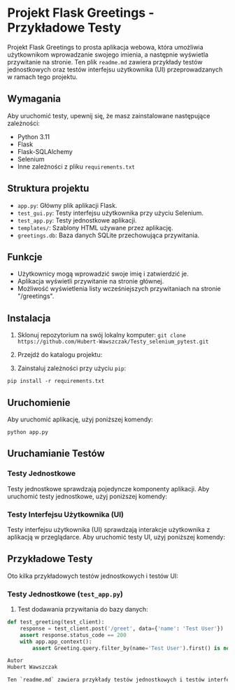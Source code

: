 # Projekt Flask Greetings - Przykładowe Testy

Projekt Flask Greetings to prosta aplikacja webowa, która umożliwia użytkownikom wprowadzanie swojego imienia, a następnie wyświetla przywitanie na stronie. Ten plik `readme.md` zawiera przykłady testów jednostkowych oraz testów interfejsu użytkownika (UI) przeprowadzanych w ramach tego projektu.

## Wymagania

Aby uruchomić testy, upewnij się, że masz zainstalowane następujące zależności:

- Python 3.11
- Flask
- Flask-SQLAlchemy
- Selenium
- Inne zależności z pliku `requirements.txt`

## Struktura projektu

- `app.py`: Główny plik aplikacji Flask.
- `test_gui.py`: Testy interfejsu użytkownika przy użyciu Selenium.
- `test_app.py`: Testy jednostkowe aplikacji.
- `templates/`: Szablony HTML używane przez aplikację.
- `greetings.db`: Baza danych SQLite przechowująca przywitania.

## Funkcje

- Użytkownicy mogą wprowadzić swoje imię i zatwierdzić je.
- Aplikacja wyświetli przywitanie na stronie głównej.
- Możliwość wyświetlenia listy wcześniejszych przywitaniach na stronie "/greetings".

## Instalacja

1. Sklonuj repozytorium na swój lokalny komputer:
`git clone https://github.com/Hubert-Wawszczak/Testy_selenium_pytest.git`

2. Przejdź do katalogu projektu:

3. Zainstaluj zależności przy użyciu `pip`:

`pip install -r requirements.txt`


## Uruchomienie

Aby uruchomić aplikację, użyj poniższej komendy:

`python app.py`

## Uruchamianie Testów

### Testy Jednostkowe

Testy jednostkowe sprawdzają pojedyncze komponenty aplikacji. Aby uruchomić testy jednostkowe, użyj poniższej komendy:


### Testy Interfejsu Użytkownika (UI)

Testy interfejsu użytkownika (UI) sprawdzają interakcje użytkownika z aplikacją w przeglądarce. Aby uruchomić testy UI, użyj poniższej komendy:


## Przykładowe Testy

Oto kilka przykładowych testów jednostkowych i testów UI:

### Testy Jednostkowe (`test_app.py`)

1. Test dodawania przywitania do bazy danych:

```python
def test_greeting(test_client):
    response = test_client.post('/greet', data={'name': 'Test User'})
    assert response.status_code == 200
    with app.app_context():
        assert Greeting.query.filter_by(name='Test User').first() is not None

Autor
Hubert Wawszczak

Ten `readme.md` zawiera przykłady testów jednostkowych i testów interfejsu użytkownika (UI) oraz opisuje, jak uruchomić te testy w ramach projektu Flask Greetings. Upewnij się, że dostosujesz informacje takie jak autor, URL repozytorium, i inne szczegóły projektu do swoich potrzeb.
